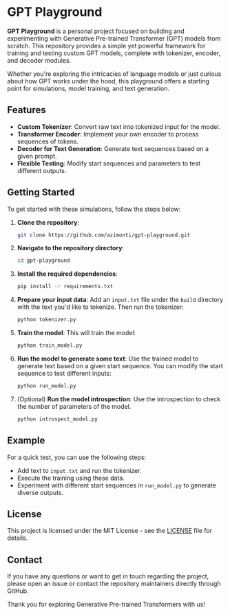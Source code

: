# GPT Playground

**GPT Playground** is a personal project focused on building and experimenting with Generative Pre-trained Transformer (GPT) models from scratch. This repository provides a simple yet powerful framework for training and testing custom GPT models, complete with tokenizer, encoder, and decoder modules.

Whether you're exploring the intricacies of language models or just curious about how GPT works under the hood, this playground offers a starting point for simulations, model training, and text generation.

## Features

- **Custom Tokenizer**: Convert raw text into tokenized input for the model.
- **Transformer Encoder**: Implement your own encoder to process sequences of tokens.
- **Decoder for Text Generation**: Generate text sequences based on a given prompt.
- **Flexible Testing**: Modify start sequences and parameters to test different outputs.

## Getting Started

To get started with these simulations, follow the steps below:

1. **Clone the repository**:
   ```bash
   git clone https://github.com/azimonti/gpt-playground.git
   ```

2. **Navigate to the repository directory**:
   ```bash
   cd gpt-playground
   ```

3. **Install the required dependencies**:
   ```bash
   pip install -r requirements.txt
   ```

4. **Prepare your input data**: 
   Add an `input.txt` file under the `build` directory with the text you'd like to tokenize. Then run the tokenizer:
   ```bash
   python tokenizer.py
   ```

5. **Train the model**:
   This will train the model:
   ```bash
   python train_model.py
   ```

6. **Run the model to generate some text**:
   Use the trained model to generate text based on a given start sequence. You can modify the start sequence to test different inputs:
   ```bash
   python run_model.py
   ```

7. (Optional) **Run the model introspection**:
   Use the introspection to check the number of parameters of the model. 
   ```bash
   python introspect_model.py
   ```

## Example

For a quick test, you can use the following steps:

- Add text to `input.txt` and run the tokenizer.
- Execute the training using these data.
- Experiment with different start sequences in `run_model.py` to generate diverse outputs.

## License

This project is licensed under the MIT License - see the [LICENSE](LICENSE.md) file for details.

## Contact

If you have any questions or want to get in touch regarding the project, please open an issue or contact the repository maintainers directly through GitHub.

Thank you for exploring Generative Pre-trained Transformers with us!
